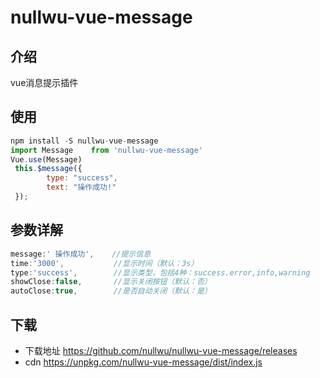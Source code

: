 # nullwu-vue-message


## 介绍

vue消息提示插件

## 使用


```javascript
npm install -S nullwu-vue-message
import Message    from 'nullwu-vue-message'
Vue.use(Message)
 this.$message({
        type: "success",
        text: "操作成功!"
 });
```

## 参数详解
```javascript
message:' 操作成功',    //提示信息
time:'3000',           //显示时间（默认：3s）
type:'success',        //显示类型，包括4种：success.error,info,warning
showClose:false,       //显示关闭按钮（默认：否）
autoClose:true,        //是否自动关闭（默认：是）
```

## 下载
- 下载地址 https://github.com/nullwu/nullwu-vue-message/releases
- cdn https://unpkg.com/nullwu-vue-message/dist/index.js
